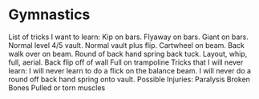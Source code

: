 # Gymnastics
List of tricks I want to learn:
Kip on bars.
Flyaway on bars.
Giant on bars.
Normal level 4/5 vault.
Normal vault plus flip.
Cartwheel on beam.
Back walk over on beam.
Round of back hand spring back tuck.
Layout, whip, full, aerial.
Back flip off of wall
Full on trampoline
Tricks that I will never learn:
I will never learn to do a flick on the balance beam.
I will never do a round off back hand spring onto vault.
Possible Injuries:
Paralysis
Broken Bones
Pulled or torn muscles